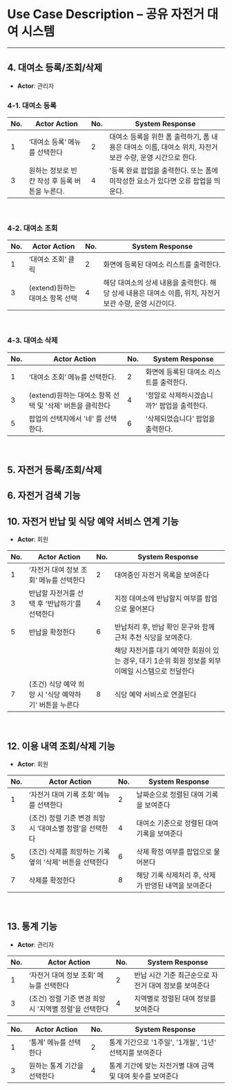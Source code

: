 # Use Case Description – 공유 자전거 대여 시스템

---

## 4. 대여소 등록/조회/삭제
- **Actor**: 관리자

### 4-1. 대여소 등록

| No. | Actor Action                                           | No. | System Response                                                                                   |
|----|--------------------------------------------------------|----|-----------------------------------------------------------------------------------------------------|
| 1  | ‘대여소 등록’ 메뉴를 선택한다                  | 2  | 대여소 등록을 위한 폼 출력하기, 폼 내용은 대여소 이름, 대여소 위치, 자전거 보관 수량, 운영 시간으로 한다.                                                                      |
| 3  | 원하는 정보로 빈 칸 작성 후 등록 버튼을 누른다.            | 4  | '등록 완료 팝업을 출력한다. 또는 폼에 미작성한 요소가 있다면 오류 팝업을 띄운다.                                                      |                                                                
<br/>

### 4-2. 대여소 조회

| No. | Actor Action                                           | No. | System Response                                                                                   |
|----|--------------------------------------------------------|----|-----------------------------------------------------------------------------------------------------|
| 1  | ‘대여소 조회’ 클릭                   | 2  | 화면에 등록된 대여소 리스트를 출력한다.                                                                      |
| 3  | (extend)원하는 대여소 항목 선택           | 4  |  해당 대여소의 상세 내용을 출력한다. 해당 상세 내용은 대여소 이름, 위치, 자전거 보관 수량, 운영 시간이다.                                                     |    
<br/>

### 4-3. 대여소 삭제

| No. | Actor Action                                           | No. | System Response                                                                                   |
|----|--------------------------------------------------------|----|-----------------------------------------------------------------------------------------------------|
| 1  | ‘대여소 조회’ 메뉴를 선택한다.                   | 2  | 화면에 등록된 대여소 리스트를 출력한다.                                                                      |
| 3  | (extend)원하는 대여소 항목 선택 및 '삭제' 버튼을 클릭한다          | 4  |  '정말로 삭제하시겠습니까?' 팝업을 출력한다.                                                     |   
| 5  | 팝업의 선택지에서 '네' 를 선택한다.                      | 6  |  '삭제되었습니다' 팝업을 출력한다.                                                     |  

<br/>


## 5. 자전거 등록/조회/삭제


## 6. 자전거 검색 기능










## 10. 자전거 반납 및 식당 예약 서비스 연계 기능
- **Actor**: 회원  

| No. | Actor Action                                           | No. | System Response                                                                                   |
|----|--------------------------------------------------------|----|-----------------------------------------------------------------------------------------------------|
| 1  | ‘자전거 대여 정보 조회’ 메뉴를 선택한다                  | 2  | 대여중인 자전거 목록을 보여준다                                                                      |
| 3  | 반납할 자전거를 선택 후 '반납하기'를 선택한다            | 4  | 지정 대여소에 반납할지 여부를 팝업으로 물어본다                                                      |
| 5  | 반납을 확정한다                                         | 6  | 반납처리 후, 반납 확인 문구와 함께 근처 추천 식당을 보여준다.                                         |
|    |                                                        |    | 해당 자전거를 대기 예약한 회원이 있는 경우, 대기 1순위 회원 정보를 외부 이메일 시스템으로 전달한다      |
| 7  | (조건) 식당 예약 희망 시 '식당 예약하기' 버튼을 누른다     | 8  | 식당 예약 서비스로 연결된다                                                                           |
<br/>



## 12. 이용 내역 조회/삭제 기능
- **Actor**: 회원  

| No. | Actor Action                                           | No. | System Response                                                                                   |
|----|--------------------------------------------------------|----|-----------------------------------------------------------------------------------------------------|
| 1  | ‘자전거 대여 기록 조회’ 메뉴를 선택한다                  | 2  | 날짜순으로 정렬된 대여 기록을 보여준다                                                               |
| 3  | (조건) 정렬 기준 변경 희망 시 ‘대여소별 정렬’을 선택한다   | 4  | 대여소 기준으로 정렬된 대여 기록을 보여준다                                                          |
| 5  | (조건) 삭제를 희망하는 기록 옆의 '삭제' 버튼을 선택한다   | 6  | 삭제 확정 여부를 팝업으로 물어본다                                                                  |
| 7  | 삭제를 확정한다                                         | 8  | 해당 기록 삭제처리 후, 삭제가 반영된 내역을 보여준다                                                 |

<br/>




## 13. 통계 기능
- **Actor**: 관리자  

| No. | Actor Action                                           | No. | System Response                                                                                   |
|----|--------------------------------------------------------|----|-----------------------------------------------------------------------------------------------------|
| 1  | ‘자전거 대여 정보 조회’ 메뉴를 선택한다                  | 2  | 반납 시간 기준 최근순으로 자전거 대여 정보를 보여준다                                                |
| 3  | (조건) 정렬 기준 변경 희망 시 '지역별 정렬'을 선택한다    | 4  | 지역별로 정렬된 대여 정보를 보여준다                                                                 |



| No. | Actor Action                                           | No. | System Response                                                                                   |
|----|--------------------------------------------------------|----|-----------------------------------------------------------------------------------------------------|
| 1  | ‘통계’ 메뉴를 선택한다                                  | 2  | 통계 기간으로 '1주일', '1개월', '1년' 선택지를 보여준다                                               |
| 3  | 원하는 통계 기간을 선택한다                              | 4  | 통계 기간에 맞는 자전거별 대여 금액 및 대여 횟수를 보여준다                                          |

<br/>
